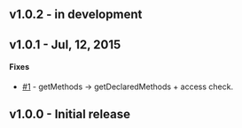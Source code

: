 ## v1.0.2 - in development


## v1.0.1 - Jul, 12, 2015

#### Fixes
 - [#1](https://github.com/cs4j/cs4j/issues/1)  - getMethods -> getDeclaredMethods + access check.


## v1.0.0 - Initial release
